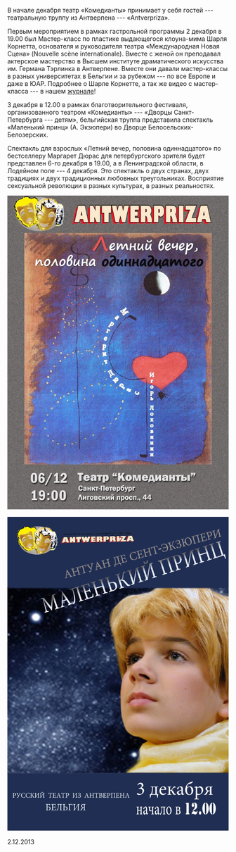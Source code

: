 В начале декабря театр «Комедианты» принимает у себя гостей --- театральную труппу из Антверпена --- «Antverpriza».


Первым мероприятием в рамках гастрольной программы 2 декабря в 19.00 был Мастер-класс по пластике выдающегося клоуна-мима Шарля Корнетта, основателя и руководителя театра «Международная Новая Сцена» (Nouvelle scène internationale). Вместе с женой он преподавал актерское мастерство в Высшем институте драматического искусства им. Германа Тэрлинка в Антверпене. Вместе они давали мастер-классы в разных университетах в Бельгии и за рубежом --- по все Европе и даже в ЮАР. Подробнее о Шарле Корнетте, а так же видео с мастер-класса --- в нашем [журнале][0]!


3 декабря в 12.00 в рамках благотворительного фестиваля, организованного театром «Комедианты» --- «Дворцы Санкт-Петербурга --- детям», бельгийская труппа представила спектакль «Маленький принц» (А. Экзюпери) во Дворце Белосельских-Белозерских.


Спектакль для взрослых «Летний вечер, половина одиннадцатого» по бестселлеру Маргарет Дюрас для петербургского зрителя будет представлен 6-го декабря в 19.00, а в Ленинградской области, в Лодейном поле --- 4 декабря. Это спектакль о двух странах, двух традициях и двух традиционных любовных треугольниках. Восприятие сексуальной революции в разных культурах, в разных реальностях.


![](image-01.jpg)


![](image-02.jpg)


2.12.2013

[0]: http://journal.komedianty.com/sharl-kornett-u-komediantov/